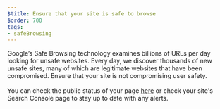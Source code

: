 ```yaml
---
$title: Ensure that your site is safe to browse
$order: 700
tags:
- safeBrowsing
---
```

Google’s Safe Browsing technology
examines billions of URLs per day looking for unsafe websites. Every day, we
discover thousands of new unsafe sites, many of which are legitimate websites
that have been compromised. Ensure that your site is not compromising user
safety. 
<br><br>
You can check the public status of
your page [here](https://transparencyreport.google.com/safe-browsing/search?hl=en) or check
your site's Search Console page to stay up to date with any alerts. 


